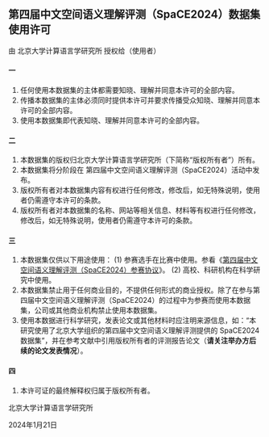 ## 第四届中文空间语义理解评测（SpaCE2024）数据集使用许可

由 北京大学计算语言学研究所 授权给（使用者）

#### 一

1. 任何使用本数据集的主体都需要知晓、理解并同意本许可的全部内容。
2. 传播本数据集的主体必须同时提供本许可并要求传播受众知晓、理解并同意本许可的全部内容。
3. 使用本数据集即代表知晓、理解并同意本许可的全部内容。

#### 二

1. 本数据集的版权归北京大学计算语言学研究所（下简称“版权所有者”）所有。
2. 本数据集将分阶段在 第四届中文空间语义理解评测（SpaCE2024）活动中发布。
3. 版权所有者对本数据集内容有权进行任何修改，修改后，如无特殊说明，使用者仍需遵守本许可的条款。
4. 版权所有者对本数据集的名称、网站等相关信息、材料等有权进行任何修改，修改后，如无特殊说明，使用者仍需遵守本许可的条款。

#### 三

1. 本数据集仅供以下用途使用：
   (1) 参赛选手在比赛中使用。参看《[第四届中文空间语义理解评测（SpaCE2024）参赛协议](https://github.com/2030NLP/SpaCE2024/blob/main/Agreement.md)》。
   (2) 高校、科研机构在科学研究中使用。
2. 本数据集禁止用于任何商业目的，不提供任何形式的商业授权。除了在参与第四届中文空间语义理解评测（SpaCE2024）的过程中为参赛而使用本数据集，公司或其他商业机构禁止使用本数据集。
3. 使用本数据进行科学研究，发表论文或其他材料时应注明来源信息，如：“本研究使用了北京大学组织的第四届中文空间语义理解评测提供的 SpaCE2024 数据集”，并在参考文献中引用版权所有者的评测报告论文（**请关注举办方后续的论文发表情况**）。

#### 四

1. 本许可证的最终解释权归属于版权所有者。

北京大学计算语言学研究所

2024年1月21日
